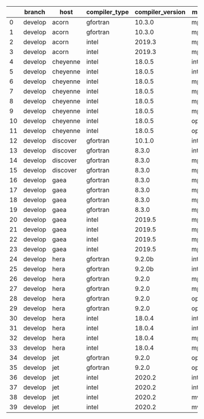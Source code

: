 |    | branch   | host     | compiler_type   | compiler_version   | mpi_type   | mpi_version   | o_g   | os     | unit_pass   | unit_fail   | system_pass   | system_fail   | example_pass   | example_fail   | nuopc_pass   | nuopc_fail   | build_passed   |
|----|----------|----------|-----------------|--------------------|------------|---------------|-------|--------|-------------|-------------|---------------|---------------|----------------|----------------|--------------|--------------|----------------|
|  0 | develop  | acorn    | gfortran        | 10.3.0             | mpich3     | 8.1.7         | O     | Linux  | 9058        | 0           | 49            | 0             | 80             | 0              | 50           | 0            | True           |
|  1 | develop  | acorn    | gfortran        | 10.3.0             | mpich3     | 8.1.7         | g     | Linux  | 13682       | 0           | 49            | 0             | 80             | 0              | 50           | 0            | True           |
|  2 | develop  | acorn    | intel           | 2019.3             | mpi        | 8.1.7         | O     | Linux  | 11918       | queued28    | 49            | 0             | 80             | 0              | 50           | 0            | True           |
|  3 | develop  | acorn    | intel           | 2019.3             | mpi        | 8.1.7         | g     | Linux  | 11918       | queued28    | 49            | 0             | 80             | 0              | 50           | 0            | True           |
|  4 | develop  | cheyenne | intel           | 18.0.5             | intelmpi   | 2018.4.274    | O     | Linux  | fail        | fail        | fail          | fail          | fail           | fail           | queued       | queued       | True           |
|  5 | develop  | cheyenne | intel           | 18.0.5             | intelmpi   | 2018.4.274    | g     | Linux  | fail        | fail        | fail          | fail          | fail           | fail           | queued       | queued       | True           |
|  6 | develop  | cheyenne | intel           | 18.0.5             | mpiuni     | none          | O     | Linux  | fail        | fail        | fail          | fail          | fail           | fail           | queued       | queued       | True           |
|  7 | develop  | cheyenne | intel           | 18.0.5             | mpiuni     | none          | g     | Linux  | fail        | fail        | fail          | fail          | fail           | fail           | queued       | queued       | True           |
|  8 | develop  | cheyenne | intel           | 18.0.5             | mpt        | 2.19          | O     | Linux  | fail        | fail        | fail          | fail          | fail           | fail           | queued       | queued       | True           |
|  9 | develop  | cheyenne | intel           | 18.0.5             | mpt        | 2.19          | g     | Linux  | fail        | fail        | fail          | fail          | fail           | fail           | queued       | queued       | True           |
| 10 | develop  | cheyenne | intel           | 18.0.5             | openmpi    | 3.1.4         | O     | Linux  | fail        | fail        | fail          | fail          | fail           | fail           | queued       | queued       | True           |
| 11 | develop  | cheyenne | intel           | 18.0.5             | openmpi    | 3.1.4         | g     | Linux  | fail        | fail        | fail          | fail          | fail           | fail           | queued       | queued       | True           |
| 12 | develop  | discover | gfortran        | 10.1.0             | intelmpi   | 19.1.3.304    | O     | Linux  | fail        | fail        | fail          | fail          | fail           | fail           | queued       | queued       | True           |
| 13 | develop  | discover | gfortran        | 8.3.0              | intelmpi   | 19.1.3.304    | O     | Linux  | fail        | fail        | fail          | fail          | fail           | fail           | queued       | queued       | True           |
| 14 | develop  | discover | gfortran        | 8.3.0              | mpiuni     | None          | O     | Linux  | fail        | fail        | fail          | fail          | fail           | fail           | queued       | queued       | False          |
| 15 | develop  | discover | gfortran        | 8.3.0              | mpt        | 2.17          | O     | Linux  | fail        | fail        | fail          | fail          | fail           | fail           | queued       | queued       | True           |
| 16 | develop  | gaea     | gfortran        | 8.3.0              | mpi        | 7.7.11        | O     | Unicos | 9056        | 2           | 49            | 0             | 80             | 0              | 47           | 3            | False          |
| 17 | develop  | gaea     | gfortran        | 8.3.0              | mpi        | 7.7.11        | g     | Unicos | fail        | fail        | fail          | fail          | fail           | fail           | queued       | queued       | False          |
| 18 | develop  | gaea     | gfortran        | 8.3.0              | mpiuni     | None          | O     | Unicos | 7550        | 0           | 8             | 0             | 43             | 0              | 0            | 50           | False          |
| 19 | develop  | gaea     | gfortran        | 8.3.0              | mpiuni     | None          | g     | Unicos | 12174       | 0           | 8             | 0             | 43             | 0              | 0            | 50           | False          |
| 20 | develop  | gaea     | intel           | 2019.5             | mpi        | 7.7.11        | O     | Unicos | 11903       | queued13    | 49            | 0             | 80             | 0              | 47           | 3            | False          |
| 21 | develop  | gaea     | intel           | 2019.5             | mpi        | 7.7.11        | g     | Unicos | 11903       | queued13    | 49            | 0             | 80             | 0              | 47           | 3            | False          |
| 22 | develop  | gaea     | intel           | 2019.5             | mpiuni     | None          | O     | Unicos | 10395       | queued13    | 8             | 0             | 43             | 0              | 0            | 50           | False          |
| 23 | develop  | gaea     | intel           | 2019.5             | mpiuni     | None          | g     | Unicos | 10395       | queued13    | 8             | 0             | 43             | 0              | 0            | 50           | False          |
| 24 | develop  | hera     | gfortran        | 9.2.0b             | intelmpi   | 2020          | O     | Linux  | fail        | fail        | fail          | fail          | fail           | fail           | queued       | queued       | True           |
| 25 | develop  | hera     | gfortran        | 9.2.0b             | intelmpi   | 2020          | g     | Linux  | fail        | fail        | fail          | fail          | fail           | fail           | queued       | queued       | True           |
| 26 | develop  | hera     | gfortran        | 9.2.0              | mpiuni     | None          | O     | Linux  | fail        | fail        | fail          | fail          | fail           | fail           | queued       | queued       | False          |
| 27 | develop  | hera     | gfortran        | 9.2.0              | mpiuni     | None          | g     | Linux  | fail        | fail        | fail          | fail          | fail           | fail           | queued       | queued       | False          |
| 28 | develop  | hera     | gfortran        | 9.2.0              | openmpi    | 3.1.4         | O     | Linux  | fail        | fail        | fail          | fail          | fail           | fail           | queued       | queued       | True           |
| 29 | develop  | hera     | gfortran        | 9.2.0              | openmpi    | 3.1.4         | g     | Linux  | fail        | fail        | fail          | fail          | fail           | fail           | queued       | queued       | True           |
| 30 | develop  | hera     | intel           | 18.0.4             | intelmpi   | 2018.4.274    | O     | Linux  | fail        | fail        | fail          | fail          | fail           | fail           | queued       | queued       | True           |
| 31 | develop  | hera     | intel           | 18.0.4             | intelmpi   | 2018.4.274    | g     | Linux  | fail        | fail        | fail          | fail          | fail           | fail           | queued       | queued       | True           |
| 32 | develop  | hera     | intel           | 18.0.4             | mpiuni     | None          | O     | Linux  | fail        | fail        | fail          | fail          | fail           | fail           | queued       | queued       | False          |
| 33 | develop  | hera     | intel           | 18.0.4             | mpiuni     | None          | g     | Linux  | fail        | fail        | fail          | fail          | fail           | fail           | queued       | queued       | False          |
| 34 | develop  | jet      | gfortran        | 9.2.0              | openmpi    | 3.1.4         | O     | Linux  | 9058        | 0           | 49            | 0             | 80             | 0              | 50           | 0            | True           |
| 35 | develop  | jet      | gfortran        | 9.2.0              | openmpi    | 3.1.4         | g     | Linux  | 13682       | 0           | 49            | 0             | 80             | 0              | 50           | 0            | True           |
| 36 | develop  | jet      | intel           | 2020.2             | intelmpi   | 2020.2        | O     | Linux  | 11926       | queued36    | 49            | 0             | 80             | 0              | 50           | 0            | True           |
| 37 | develop  | jet      | intel           | 2020.2             | intelmpi   | 2020.2        | g     | Linux  | 13682       | 0           | 49            | 0             | 80             | 0              | 50           | 0            | True           |
| 38 | develop  | jet      | intel           | 2020.2             | mvapich2   | 2.3           | O     | Linux  | 11926       | queued36    | 49            | 0             | 80             | 0              | 44           | 6            | True           |
| 39 | develop  | jet      | intel           | 2020.2             | mvapich2   | 2.3           | g     | Linux  | 13682       | 0           | 49            | 0             | 80             | 0              | 44           | 6            | True           |